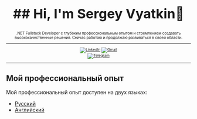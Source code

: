 <h1 align="center" style="font-size: 36px;">## Hi, I'm Sergey Vyatkin👋

<h1 align="center" style="font-size: 10px; font-weight: normal;">.NET Fullstack Developer с глубоким профессиональным опытом и стремлением создавать высококачественные решения. Сейчас работаю и продолжаю развиваться в своей области.

---

<div align="center">

[![LinkedIn](https://img.shields.io/badge/LinkedIn-Connect-blue?style=for-the-badge)]([https://www.linkedin.com/in/your-profile-link](https://www.linkedin.com/in/sergey-vyatkin-8b4382192/))  
[![Gmail](https://img.shields.io/badge/Gmail-Email-orange?style=for-the-badge)](mailto:ser42rus@gmail.com)  
[![Telegram](https://img.shields.io/badge/Telegram-Message-green?style=for-the-badge)](https://t.me/CausalEwe407)

</div>

---

## Мой профессиональный опыт

Мой профессиональный опыт доступен на двух языках:

- [Русский](experience_ru.md)
- [Английский](experience_en.md)

